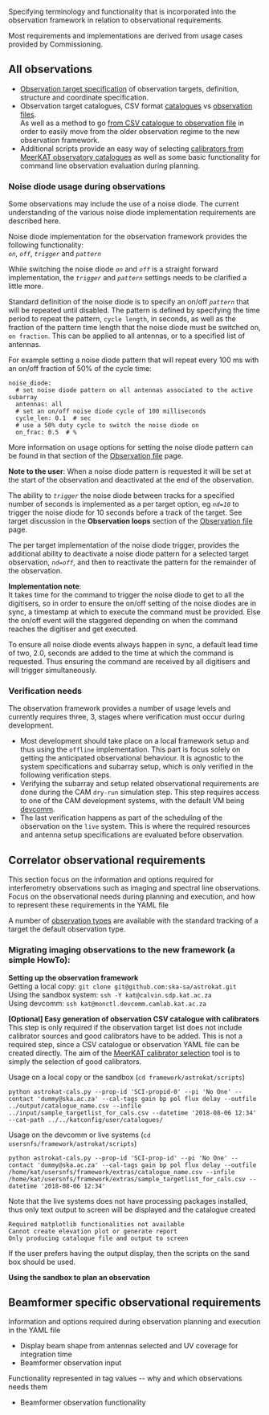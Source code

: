 Specifying terminology and functionality that is incorporated into the observation framework in relation to observational requirements.

Most requirements and implementations are derived from usage cases provided by Commissioning.

## All observations
* [Observation target specification](https://github.com/ska-sa/astrokat/wiki/Observation-target-specification) of observation targets, definition, structure and coordinate specification.   
* Observation target catalogues, CSV format [catalogues](https://github.com/ska-sa/astrokat/wiki/Observation-catalogues) vs [observation files](https://github.com/ska-sa/astrokat/wiki/Observation-file).   
As well as a method to go [from CSV catalogue to observation file](https://github.com/ska-sa/astrokat/wiki/Catalogues-to-observation-files) in order to easily move from the older observation regime to the new observation framework.
* Additional scripts provide an easy way of selecting [calibrators from MeerKAT observatory catalogues](https://github.com/ska-sa/astrokat/wiki/MeerKAT-calibrator-selection) as well as some basic functionality for command line observation evaluation during planning.


### Noise diode usage during observations
Some observations may include the use of a noise diode. The current understanding of the various noise diode implementation requirements are described here.

Noise diode implementation for the observation framework provides the following functionality:   
_`on`_, _`off`_, _`trigger`_ and _`pattern`_

While switching the noise diode _`on`_ and _`off`_ is a straight forward implementation, the _`trigger`_ and _`pattern`_ settings needs to be clarified a little more.

Standard definition of the noise diode is to specify an on/off _`pattern`_ that will be repeated until disabled. The pattern is defined by specifying the time period to repeat the pattern, `cycle length`, in seconds, as well as the fraction of the pattern time length that the noise diode must be switched on, `on fraction`. This can be applied to all antennas, or to a specified list of antennas.

For example setting a noise diode pattern that will repeat every 100 ms with an on/off fraction of 50% of the cycle time:
```
noise_diode:
  # set noise diode pattern on all antennas associated to the active subarray
  antennas: all
  # set an on/off noise diode cycle of 100 milliseconds
  cycle_len: 0.1  # sec
  # use a 50% duty cycle to switch the noise diode on
  on_frac: 0.5  # %
```
More information on usage options for setting the noise diode pattern can be found in that section of the [Observation file](https://github.com/ska-sa/astrokat/wiki/Observation-file) page.

**Note to the user**:
When a noise diode pattern is requested it will be set at the start of the observation and deactivated at the end of the observation.

The ability to _`trigger`_ the noise diode between tracks for a specified number of seconds is implemented as a per target option, eg _`nd=10`_ to trigger the noise diode for 10 seconds before a track of the target.
See target discussion in the **Observation loops** section of the [Observation file](https://github.com/ska-sa/astrokat/wiki/Observation-file) page.

The per target implementation of the noise diode trigger, provides the additional ability to deactivate a noise diode pattern for a selected target observation, _`nd=off`_, and then to reactivate the pattern for the remainder of the observation.

**Implementation note**:   
It takes time for the command to trigger the noise diode to get to all the digitisers, so in order to ensure the on/off setting of the noise diodes are in sync, a timestamp at which to execute the command must be provided. Else the on/off event will the staggered depending on when the command reaches the digitiser and get executed.

To ensure all noise diode events always happen in sync, a default lead time of two, 2.0, seconds are added to the time at which the command is requested. Thus ensuring the command are received by all digitisers and will trigger simultaneously.

### Verification needs
The observation framework provides a number of usage levels and currently requires three, 3, stages where verification must occur during development.
* Most development should take place on a local framework setup and thus using the `offline` implementation. This part is focus solely on getting the anticipated observational behaviour. It is agnostic to the system specifications and subarray setup, which is only verified in the following verification steps.
* Verifying the subarray and setup related observational requirements are done during the CAM `dry-run` simulation step. This step requires access to one of the CAM development systems, with the default VM being [devcomm](http://monctl.devcomm.camlab.kat.ac.za/katgui/home).
* The last verification happens as part of the scheduling of the observation on the `live` system. This is where the required resources and antenna setup specifications are evaluated before observation.


## Correlator observational requirements
This section focus on the information and options required for interferometry observations such as imaging and spectral line observations. Focus on the observational needs during planning and execution, and how to represent these requirements in the YAML file

A number of [observation types](https://github.com/ska-sa/astrokat/wiki/Types-of-target-observations) are available with the standard tracking of a target the default observation type.


### Migrating imaging observations to the new framework (a simple HowTo):

**Setting up the observation framework**   
Getting a local copy: `git clone git@github.com:ska-sa/astrokat.git`   
Using the sandbox system: `ssh -Y kat@calvin.sdp.kat.ac.za`   
Using devcomm: `ssh kat@monctl.devcomm.camlab.kat.ac.za`

**[Optional] Easy generation of observation CSV catalogue with calibrators**   
This step is only required if the observation target list does not include calibrator sources and good calibrators have to be added.
This is not a required step, since a CSV catalogue or observation YAML file can be created directly.
The aim of the [MeerKAT calibrator selection](https://github.com/ska-sa/astrokat/wiki/MeerKAT-calibrator-selection) tool is to simply the selection of good calibrators.

Usage on a local copy or the sandbox (`cd framework/astrokat/scripts`)
```
python astrokat-cals.py --prop-id 'SCI-propid-0' --pi 'No One' --contact 'dummy@ska.ac.za' --cal-tags gain bp pol flux delay --outfile ../output/catalogue_name.csv --infile ../input/sample_targetlist_for_cals.csv --datetime '2018-08-06 12:34' --cat-path ../../katconfig/user/catalogues/
```

Usage on the devcomm or live systems (`cd usersnfs/framework/astrokat/scripts`)
```
python astrokat-cals.py --prop-id 'SCI-prop-id' --pi 'No One' --contact 'dummy@ska.ac.za' --cal-tags gain bp pol flux delay --outfile /home/kat/usersnfs/framework/extras/catalogue_name.csv --infile /home/kat/usersnfs/framework/extras/sample_targetlist_for_cals.csv --datetime '2018-08-06 12:34'
```

Note that the live systems does not have processing packages installed, thus only text output to screen will be displayed and the catalogue created
```
Required matplotlib functionalities not available
Cannot create elevation plot or generate report
Only producing catalogue file and output to screen
```
If the user prefers having the output display, then the scripts on the sand box should be used.

**Using the sandbox to plan an observation**



## Beamformer specific observational requirements
Information and options required during observation planning and execution in the YAML file
* Display beam shape from antennas selected and UV coverage for integration time
* Beamformer observation input

Functionality represented in tag values -- why and which observations needs them
* Beamformer observation functionality

